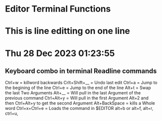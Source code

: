 # Editor Terminal Functions
# This is line editting on one line
# Thu 28 Dec 2023 01:23:55 

## Keyboard combo in terminal Readline commands

Ctrl+w = killword backwards
Crlt+Shift+__ = Undo last edit
Ctrl+a = Jump to the begining of the line
Ctrl+e = Jump to the end of the line
Alt+t = Swap the last Two Arguments
Alt+__ = Will pull in the last Argument of the previous command
Ctrl+Alt+y = Will pull in the first Argument
Alt+2 and then Ctrl+Alt+y to get the second Argument
Alt+BackSpace = kills a Whole word
Ctrl+x+Ctrl+e = Loads the command in $EDITOR
alt+b or alt+f, alt+r, ctrl+u, 
